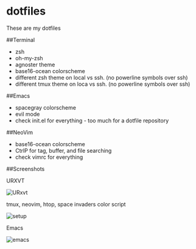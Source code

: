 # dotfiles

These are my dotfiles

##Terminal
+ zsh
+ oh-my-zsh
+ agnoster theme
+ base16-ocean colorscheme
+ different zsh theme on local vs ssh. (no powerline symbols over ssh)
+ different tmux theme on loca vs ssh. (no powerline symbols over ssh)

##Emacs
+ spacegray colorscheme
+ evil mode
+ check init.el for everything - too much for a dotfile repository

##NeoVim
+ base16-ocean colorscheme
+ CtrlP for tag, buffer, and file searching
+ check vimrc for everything 

##Screenshots

URXVT

![URxvt](https://bot.gyazo.com/2ea36202cae500ec455260bac39964cf.png)

tmux, neovim, htop, space invaders color script

![setup](https://i.gyazo.com/b0b357566c2dd228261cbfa38cc512b2.png)

Emacs

![emacs](https://i.gyazo.com/06430f547f1fa14b5f8c70cb04261f7d.png)
